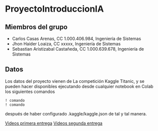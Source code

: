 # ProyectoIntroduccionIA

## Miembros del grupo
* Carlos Casas Arenas, CC 1.000.406.984, Ingeniería de Sistemas
* Jhon Haider Loaiza, CC xxxxx, Ingeniería de Sistemas
* Sebastian Aristizabal Castañeda, CC 1.000.639.678, Ingeniería de Sistemas

## Datos
Los datos del proyecto vienen de La competición Kaggle Titanic, y se pueden hacer disponibles ejecutando desde cualquier notebook en Colab los siguientes comandos

```
! comando
! comando
```

después de haber configurado .kaggle/kaggle.json de tal y tal manera.

[Videos primera entrega](link)
[Videos segunda entrega](link)
